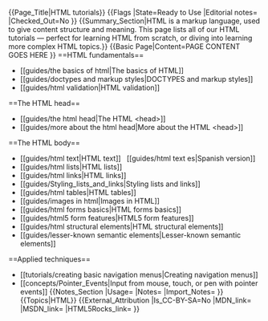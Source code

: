 {{Page_Title|HTML tutorials}}
{{Flags
|State=Ready to Use
|Editorial notes=
|Checked_Out=No
}}
{{Summary_Section|HTML is a markup language, used to give content structure and meaning. This page lists all of our HTML tutorials — perfect for learning HTML from scratch, or diving into learning more complex HTML topics.}}
{{Basic Page|Content=PAGE CONTENT GOES HERE
}}
==HTML fundamentals==

* [[guides/the basics of html|The basics of HTML]]
* [[guides/doctypes and markup styles|DOCTYPES and markup styles]]
* [[guides/html validation|HTML validation]]

==The HTML head==

* [[guides/the html head|The HTML &lt;head&gt;]]
* [[guides/more about the html head|More about the HTML &lt;head&gt;]]

==The HTML body==

* [[guides/html text|HTML text]]&nbsp;&nbsp;&nbsp;[[guides/html text es|Spanish version]]
* [[guides/html lists|HTML lists]]
* [[guides/html links|HTML links]]
* [[guides/Styling_lists_and_links|Styling lists and links]]
* [[guides/html tables|HTML tables]]
* [[guides/images in html|Images in HTML]]
* [[guides/html forms basics|HTML forms basics]]
* [[guides/html5 form features|HTML5 form features]]
* [[guides/html structural elements|HTML structural elements]]
* [[guides/lesser-known semantic elements|Lesser-known semantic elements]]

==Applied techniques==

* [[tutorials/creating basic navigation menus|Creating navigation menus]]
* [[concepts/Pointer_Events|Input from mouse, touch, or pen with pointer events]]
{{Notes_Section
|Usage=
|Notes=
|Import_Notes=
}}
{{Topics|HTML}}
{{External_Attribution
|Is_CC-BY-SA=No
|MDN_link=
|MSDN_link=
|HTML5Rocks_link=
}}